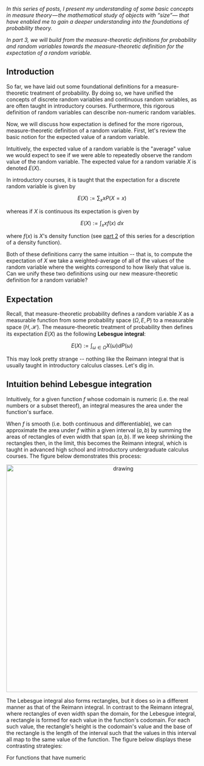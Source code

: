 


*In this series of posts, I present my understanding of some basic concepts in measure theory — the mathematical study of objects with “size”— that have enabled me to gain a deeper understanding into the foundations of probability theory.*

*In part 3, we will build from the measure-theoretic definitions for probability and random variables towards the measure-theoretic definition for the expectation of a random variable.*

Introduction
-------

So far, we have laid out some foundational definitions for a measure-theoretic treatment of probability. By doing so, we have unified the concepts of discrete random variables and continuous random variables, as are often taught in introductory courses.  Furthermore, this rigorous definition of random variables can describe non-numeric random variables.  

Now, we will discuss how expectation is defined for the more rigorous, measure-theoretic definition of a random variable. First, let's review the basic notion for the expected value of a random variable. 

Intuitively, the expected value of a random variable is the "average" value we would expect to see if we were able to repeatedly observe the random value of the random variable.  The expected value for a random variable $X$ is denoted $E(X)$.

In introductory courses, it is taught that the expectation for a discrete random variable is given by

$$E(X) := \sum_x xP(X = x)$$

whereas if $X$ is continuous its expectation is given by

$$E(X) := \int_x x f(x) \ dx$$

where $f(x)$ is $X$'s density function (see [part 2](https://mbernste.github.io/posts/measure_theory_2/) of this series for a description of a density function).  

Both of these definitions carry the same intuition -- that is, to compute the expectation of $X$ we take a weighted-average of all of the values of the random variable where the weights correspond to how likely that value is. Can we unify these two definitions using our new measure-theoretic definition for a random variable?

Expectation
---------

Recall, that measure-theoretic probability defines a random variable $X$ as a measurable function from some probability space $(\Omega, E, P)$ to a measurable space $(H,\mathcal{H})$.  The measure-theoretic treatment of probability then defines its expectation $E(X)$ as the following **Lebesgue integral**:

 $$E(X) := \int_{\omega \in \Omega} X(\omega) dP(\omega)$$
 
This may look pretty strange -- nothing like the Reimann integral that is usually taught in introductory calculus classes. Let's dig in.

Intuition behind Lebesgue integration
---------

Intuitively, for a given function $f$ whose codomain is numeric (i.e. the real numbers or a subset thereof), an integral measures the area under the function's surface.

When $f$ is smooth (i.e. both continuous and differentiable), we can approximate the area under $f$ within a given interval $(a,b)$ by summing the areas of rectangles of even width that span $(a,b)$. If we keep shrinking the rectangles then, in the limit, this becomes the Reimann integral, which is taught in advanced high school and introductory undergraduate calculus courses.  The figure below demonstrates this process:

<center><img src="https://raw.githubusercontent.com/mbernste/mbernste.github.io/master/images/Reimann.png" alt="drawing" width="600"/></center>

The Lebesgue integral also forms rectangles, but it does so in a different manner as that of the Reimann integral.  In contrast to the Reimann integral, where rectangles of even width span the domain, for the Lebesgue integral, a rectangle is formed for each value in the function's codomain. For each such value, the rectangle's height is the codomain's value and the base of the rectangle is the length of the interval such that the values in this interval all map to the same value of the function.  The figure below displays these contrasting strategies:


For functions that have numeric


